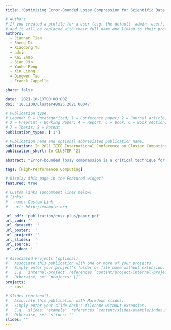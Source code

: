 ```yaml
---
title: 'Optimizing Error-Bounded Lossy Compression for Scientific Data on GPUs'

# Authors
# If you created a profile for a user (e.g. the default `admin` user), write the username (folder name) here
# and it will be replaced with their full name and linked to their profile.
authors:
  - Jiannan Tian
  - Sheng Di
  - Xiaodong Yu
  - admin
  - Kai Zhao
  - Sian Jin
  - Yunhe Feng
  - Xin Liang
  - Dingwen Tao
  - Franck Cappello

share: false

date: '2021-10-13T00:00:00Z'
doi: '10.1109/Cluster48925.2021.00047'

# Publication type.
# Legend: 0 = Uncategorized; 1 = Conference paper; 2 = Journal article;
# 3 = Preprint / Working Paper; 4 = Report; 5 = Book; 6 = Book section;
# 7 = Thesis; 8 = Patent
publication_types: ['1']

# Publication name and optional abbreviated publication name.
publication: In 2021 IEEE International Conference on Cluster Computing
publication_short: In CLUSTER '21

abstract: "Error-bounded lossy compression is a critical technique for significantly reducing scientific data volumes. With ever-emerging heterogeneous high-performance computing (HPC) architecture, GPU-accelerated error-bounded compressors (such as CUSZ and cuZFP) have been developed. However, they suffer from either low performance or low compression ratios. To this end, we propose CUSZ+ to target both high compression ratios and throughputs. We identify that data sparsity and data smoothness are key factors for high compression throughputs. Our key contributions in this work are fourfold: (1) We propose an efficient compression workflow to adaptively perform run-length encoding and/or variable-length encoding. (2) We derive Lorenzo reconstruction in decompression as multidimensional partial-sum computation and propose a fine-grained Lorenzo reconstruction algorithm for GPU architectures. (3) We carefully optimize each of CUSZ kernels by leveraging state-of-the-art CUDA parallel primitives. (4) We evaluate CU SZ+ using seven real-world HPC application datasets on V100 and A100 GPUs. Experiments show CUSZ+ improves the compression throughputs and ratios by up to 18.4× and 5.3×, respectively, over CUSZ on the tested datasets."

tags: [High-Performance Computing]

# Display this page in the Featured widget?
featured: true

# Custom links (uncomment lines below)
# links:
# - name: Custom Link
#   url: http://example.org

url_pdf: 'publication/cusz-plus/paper.pdf'
url_code: ''
url_dataset: ''
url_poster: ''
url_project: ''
url_slides: ''
url_source: ''
url_video: ''

# Associated Projects (optional).
#   Associate this publication with one or more of your projects.
#   Simply enter your project's folder or file name without extension.
#   E.g. `internal-project` references `content/project/internal-project/index.md`.
#   Otherwise, set `projects: []`.
projects:
  - cusz

# Slides (optional).
#   Associate this publication with Markdown slides.
#   Simply enter your slide deck's filename without extension.
#   E.g. `slides: "example"` references `content/slides/example/index.md`.
#   Otherwise, set `slides: ""`.
slides: ""
---
```

